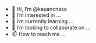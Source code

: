 - 👋 Hi, I’m @kauancnasa
- 👀 I’m interested in ...
- 🌱 I’m currently learning ...
- 💞️ I’m looking to collaborate on ...
- 📫 How to reach me ...

<!---
kauancnasa/kauancnasa is a ✨ special ✨ repository because its `README.md` (this file) appears on your GitHub profile.
You can click the Preview link to take a look at your changes.
--->

